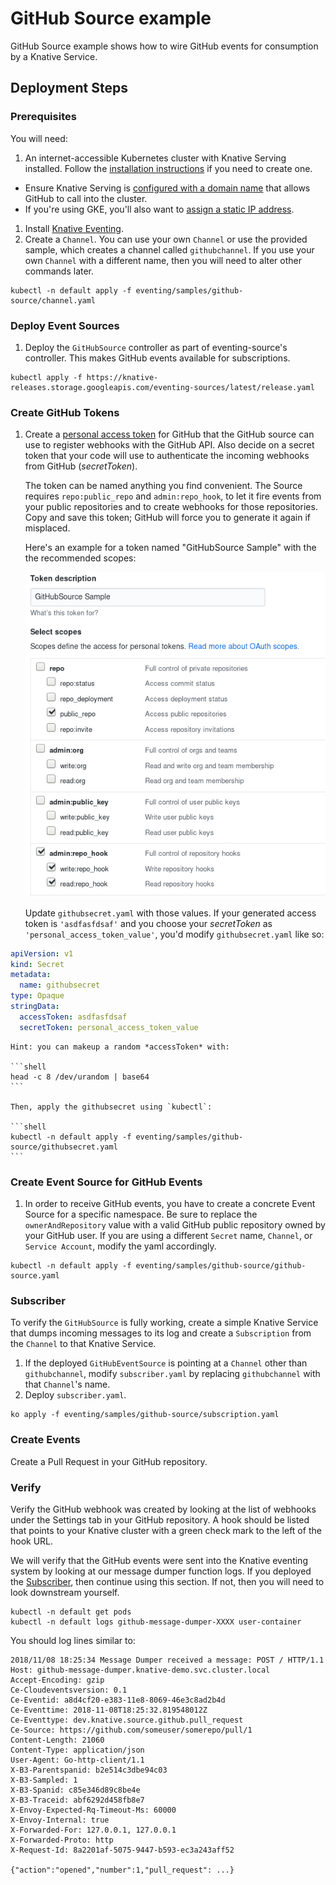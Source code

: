 # GitHub Source example

GitHub Source example shows how to wire GitHub events for consumption
by a Knative Service.

## Deployment Steps

### Prerequisites

You will need:

1. An internet-accessible Kubernetes cluster with Knative Serving
  installed. Follow the [installation
  instructions](https://github.com/knative/docs/blob/master/install/README.md)
  if you need to create one.
  - Ensure Knative Serving is [configured with a domain
    name](https://github.com/knative/docs/blob/master/serving/using-a-custom-domain.md)
    that allows GitHub to call into the cluster.
  - If you're using GKE, you'll also want to [assign a static IP address](https://github.com/knative/docs/blob/master/serving/gke-assigning-static-ip-address.md).
1. Install [Knative
  Eventing](https://github.com/knative/docs/tree/master/eventing).
1. Create a `Channel`. You can use your own `Channel` or use the
   provided sample, which creates a channel called `githubchannel`. If
   you use your own `Channel` with a different name, then you will
   need to alter other commands later.

```shell
kubectl -n default apply -f eventing/samples/github-source/channel.yaml
```

### Deploy Event Sources

1. Deploy the `GitHubSource` controller as part of eventing-source's
   controller. This makes GitHub events available for subscriptions.

```shell
kubectl apply -f https://knative-releases.storage.googleapis.com/eventing-sources/latest/release.yaml
```

### Create GitHub Tokens

1.  Create a [personal access
    token](https://github.com/settings/tokens) for GitHub that the
    GitHub source can use to register webhooks with the GitHub
    API. Also decide on a secret token that your code will use to
    authenticate the incoming webhooks from GitHub (*secretToken*).
    
    The token can be named anything you find convenient. The Source
    requires `repo:public_repo` and `admin:repo_hook`, to let it fire
    events from your public repositories and to create webhooks for
    those repositories. Copy and save this token; GitHub will force
    you to generate it again if misplaced.

    Here's an example for a token named "GitHubSource Sample" with the
    the recommended scopes:

    ![GitHub UI](personal_access_token.png "GitHub personal access token screenshot")

    Update `githubsecret.yaml` with those
    values. If  your generated access token is `'asdfasfdsaf'` and you choose
    your *secretToken* as `'personal_access_token_value'`, you'd modify
    `githubsecret.yaml` like so:

```yaml
apiVersion: v1
kind: Secret
metadata:
  name: githubsecret
type: Opaque
stringData:
  accessToken: asdfasfdsaf
  secretToken: personal_access_token_value
```

    Hint: you can makeup a random *accessToken* with:
    
    ```shell
    head -c 8 /dev/urandom | base64
    ```

    Then, apply the githubsecret using `kubectl`:
    
    ```shell
    kubectl -n default apply -f eventing/samples/github-source/githubsecret.yaml
    ```

### Create Event Source for GitHub Events

1. In order to receive GitHub events, you have to create a concrete
   Event Source for a specific namespace. Be sure to replace the
   `ownerAndRepository` value with a valid GitHub public repository
   owned by your GitHub user. If you are using a different `Secret`
   name, `Channel`, or `Service Account`, modify the yaml accordingly.

```shell
kubectl -n default apply -f eventing/samples/github-source/github-source.yaml
```

### Subscriber

To verify the `GitHubSource` is fully working, create a simple Knative
Service that dumps incoming messages to its log and create a
`Subscription` from the `Channel` to that Knative Service.

1. If the deployed `GitHubEventSource` is pointing at a `Channel`
   other than `githubchannel`, modify `subscriber.yaml` by replacing
   `githubchannel` with that `Channel`'s name.
1. Deploy `subscriber.yaml`.

```shell
ko apply -f eventing/samples/github-source/subscription.yaml
```

### Create Events

Create a Pull Request in your GitHub repository.

### Verify

Verify the GitHub webhook was created by looking at the list of
webhooks under the Settings tab in your GitHub repository. A hook
should be listed that points to your Knative cluster with a green
check mark to the left of the hook URL.

We will verify that the GitHub events were sent into the Knative
eventing system by looking at our message dumper function logs. If you
deployed the [Subscriber](#subscriber), then continue using this
section. If not, then you will need to look downstream yourself.

```shell
kubectl -n default get pods
kubectl -n default logs github-message-dumper-XXXX user-container
```

You should log lines similar to:

```
2018/11/08 18:25:34 Message Dumper received a message: POST / HTTP/1.1
Host: github-message-dumper.knative-demo.svc.cluster.local
Accept-Encoding: gzip
Ce-Cloudeventsversion: 0.1
Ce-Eventid: a8d4cf20-e383-11e8-8069-46e3c8ad2b4d
Ce-Eventtime: 2018-11-08T18:25:32.819548012Z
Ce-Eventtype: dev.knative.source.github.pull_request
Ce-Source: https://github.com/someuser/somerepo/pull/1
Content-Length: 21060
Content-Type: application/json
User-Agent: Go-http-client/1.1
X-B3-Parentspanid: b2e514c3dbe94c03
X-B3-Sampled: 1
X-B3-Spanid: c85e346d89c8be4e
X-B3-Traceid: abf6292d458fb8e7
X-Envoy-Expected-Rq-Timeout-Ms: 60000
X-Envoy-Internal: true
X-Forwarded-For: 127.0.0.1, 127.0.0.1
X-Forwarded-Proto: http
X-Request-Id: 8a2201af-5075-9447-b593-ec3a243aff52

{"action":"opened","number":1,"pull_request": ...}
```
